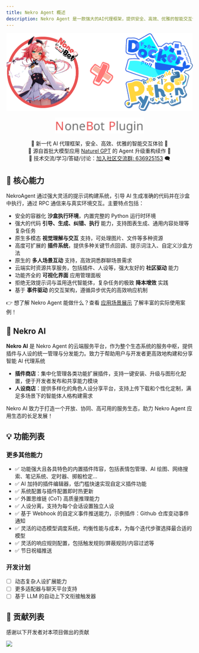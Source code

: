 ```yaml
---
title: Nekro Agent 概述
description: Nekro Agent 是一款强大的AI代理框架，提供安全、高效、优雅的智能交互体验，支持沙盒环境执行代码、多模态视觉交互及高度可扩展的插件系统
---
```


<div align="center">
  <img src="/assets/NA_logo.png" width="1024" alt="NekroAgentLogo">
  <p><img src="/assets/NoneBotPlugin.svg" width="240" alt="NoneBotPluginText"></p>
</div>

<div align="center">
  🎉 新一代 AI 代理框架，安全、高效、优雅的智能交互体验 🎉<br/>
  🚅 源自首批大模型应用 <a href="https://github.com/KroMiose/nonebot_plugin_naturel_gpt"> Naturel GPT</a> 的 Agent 升级重构续作 🌈<br/>
  💬 技术交流/学习/答疑/讨论：<a href="https://jq.qq.com/?_wv=1027&k=71t9iCT7">加入社区交流群: 636925153</a> 🗨️
</div>

## 🚀 核心能力

NekroAgent 通过强大灵活的提示词构建系统，引导 AI 生成准确的代码并在沙盒中执行，通过 RPC 通信来与真实环境交互。主要特点包括：

- 安全的容器化 **沙盒执行环境**，内置完整的 Python 运行时环境
- 强大的代码 **引导、生成、纠错、执行** 能力，支持图表生成、通用内容处理等复杂任务
- 原生多模态 **视觉理解与交互** 支持，可处理图片、文件等多种资源
- 高度可扩展的 **插件系统**，提供多种关键节点回调、提示词注入、自定义沙盒方法
- 原生的 **多人场景互动** 支持，高效洞悉群聊场景需求
- 云端实时资源共享服务，包括插件、人设等，强大友好的 **社区驱动** 能力
- 功能齐全的 **可视化界面** 应用管理面板
- 拒绝无效提示词与滥用迭代智能体，复杂任务的极致 **降本增效** 实践
- 基于 **事件驱动** 的交互架构，遵循异步优先的高效响应机制

👉 想了解 Nekro Agent 能做什么？查看 [应用场景展示](/docs/01_intro/application_scenarios) 了解丰富的实际使用案例！

## 🌟 Nekro AI

**Nekro AI** 是 Nekro Agent 的云端服务平台，作为整个生态系统的服务中枢，提供插件与人设的统一管理与分发能力。致力于帮助用户与开发者更高效地构建和分享智能 AI 代理系统

- **插件商店**：集中化管理各类功能扩展插件，支持一键安装、升级与图形化配置，便于开发者发布和共享能力模块
- **人设商店**：提供多样化的角色人设分享平台，支持上传下载和个性化定制，满足多场景下的智能体人格构建需求

Nekro AI 致力于打造一个开放、协同、高可用的服务生态，助力 Nekro Agent 应用生态的长足发展！

## 💡 功能列表

### 更多其他能力

- ✅ 功能强大且各具特色的内置插件阵容，包括表情包管理、AI 绘图、网络搜索、笔记系统、定时器、掷骰检定...
- ✅ AI 加持的插件编辑器，低门槛快速实现自定义插件功能
- ✅ 系统配置与插件配置即时热更新
- ✅ 外置思维链 (CoT) 高质量推理能力
- ✅ 人设分离，支持为每个会话设置独立人设
- ✅ 基于 Webhook 的自定义事件推送能力，示例插件：Github 仓库变动事件通知
- ✅ 灵活的动态模型调度系统，均衡性能与成本，为每个迭代步骤选择最合适的模型
- ✅ 灵活的响应规则配置，包括触发规则/屏蔽规则/内容过滤等
- ✅ 节日祝福推送

### 开发计划

- [ ] 动态复杂人设扩展能力
- [ ] 更多适配器与聊天平台支持
- [ ] 基于 LLM 的自动上下文衔接触发器

## 🤝 贡献列表

感谢以下开发者对本项目做出的贡献

<a href="https://github.com/KroMiose/nekro-agent/graphs/contributors">
  <img src="https://contrib.rocks/image?repo=KroMiose/nekro-agent&max=1000" />
</a>
